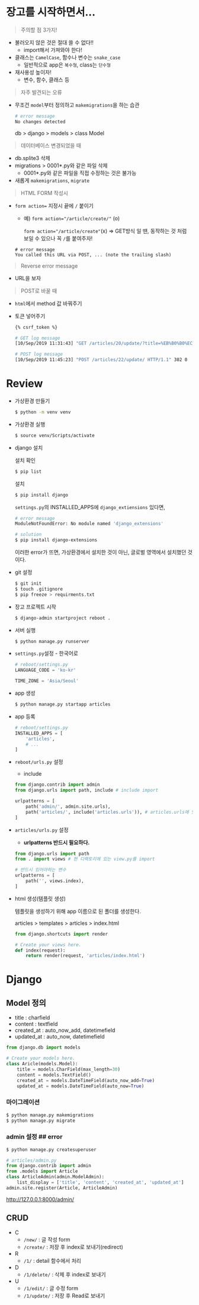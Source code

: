 # 장고를 시작하면서...

> 주의할 점 3가지!

* 불러오지 않은 것은 절대 쓸 수 없다!!
  * import해서 가져와야 한다!
* 클래스는 `CamelCase`, 함수나 변수는 `snake_case`
  * 일반적으로 app은 `복수형`, class는 `단수형`
* 재사용성 높이자!
  * 변수, 함수, 클래스 등

> 자주 발견되는 오류

* 무조건 `model`부터 정의하고 `makemigrations`을 하는 습관

  ```bash
  # error message
  No changes detected
  ```

  db > django > models > class Model

> 데이터베이스 변경되었을 때

- db.splite3 삭제
- migrations > 0001*.py와 같은 파일 삭제
  - 0001*.py와 같은 파일을 직접 수정하는 것은 불가능
- 새롭게 `makemigrations`, `migrate`

> HTML FORM 작성시

* `form action=` 지정시 끝에 `/` 붙이기

  * 예) `form action="/article/create/"` (o)

    `form action="/article/create"`(x) => GET방식 일 땐, 동작하는 것 처럼 보일 수 있으나 꼭 `/`를 붙여주자!

  ```
  # error message
  You called this URL via POST, ... (note the trailing slash)
  ```

> Reverse error message

* URL을 보자

> POST로 바꿀 때

* `html`에서 method 값 바꿔주기

* 토큰 넣어주기

  ```html
  {% csrf_token %}
  ```

  ```bash
  # GET log message
  [10/Sep/2019 11:31:43] "GET /articles/20/update/?title=%EB%B0%B0%EC%A7%B1%EA%B3%A0%ED%8C%8C&content=%E3%85%A0%E3%85%A0 HTTP/1.1" 302 0
  
  # POST log message
  [10/Sep/2019 11:45:23] "POST /articles/22/update/ HTTP/1.1" 302 0
  ```

  

# Review

* 가상환경 만들기

  ```bash
  $ python -m venv venv
  ```

  

* 가상환경 실행

  ```bash
  $ source venv/Scripts/activate
  ```

  

* django 설치

  설치 확인

  ```bash
  $ pip list
  ```

  설치

  ```bash
  $ pip install django 
  ```

  `settings.py`의 INSTALLED_APPS에 `django_extiensions` 있다면,

  ```bash
  # error message
  ModuleNotFoundError: No module named 'django_extensions'
  
  # solution
  $ pip install django-extensions
  ```

  이러한 error가 뜨면, 가상환경에서 설치한 것이 아닌, 글로벌 영역에서 설치했던 것이다.

* git 설정

  ```bash
  $ git init
  $ touch .gitignore
  $ pip freeze > requirments.txt
  ```

* 장고 프로젝트 시작

  ```bash
  $ django-admin startproject reboot .
  ```

* 서버 실행

  ```bash
  $ python manage.py runserver
  ```

* `settings.py`설정 - 한국어로

  ```python
  # reboot/settings.py
  LANGUAGE_CODE = 'ko-kr'
  
  TIME_ZONE = 'Asia/Seoul'
  ```

* app 생성

  ```bash
  $ python manage.py startapp articles
  ```

* app 등록

  ```python
  # reboot/settings.py
  INSTALLED_APPS = [
      'articles',
      # ...
  ]
  ```

  

* `reboot/urls.py` 설정

  * include

  ```python
  from django.contrib import admin
  from django.urls import path, include # include import
  
  urlpatterns = [
      path('admin/', admin.site.urls),
      path('articles/', include('articles.urls')), # articles.urls에 있는 것을 포함하겠다.
  ]
  ```

* `articles/urls.py` 설정

  * **urlpatterns 반드시 필요하다.**

  ```python
  from django.urls import path
  from . import views # 현 디렉토리에 있는 view.py를 import
  
  # 반드시 있어야하는 변수
  urlpatterns = [
      path('', views.index),
  ]
  ```

* html 생성(템플릿 생성)

  템플릿을 생성하기 위해 app 이름으로 된 폴더를 생성한다.

  articles > templates > articles > index.html

  ```python
  from django.shortcuts import render
  
  # Create your views here.
  def index(request):
      return render(request, 'articles/index.html')
  ```

# Django

## Model 정의

* title : charfield
* content : textfield
* created_at : auto_now_add, datetimefield
* updated_at : auto_now, datetimefield

```python
from django.db import models

# Create your models here.
class Aricle(models.Model):
    title = models.CharField(max_length=30)
    content = models.TextField()
    created_at = models.DateTimeField(auto_now_add=True)
    updated_at = models.DateTimeField(auto_now=True)
```



### 마이그레이션 

```bash
$ python manage.py makemigrations
$ python manage.py migrate
```



### admin 설정 ## error

```bash
$ python manage.py createsuperuser
```

```python
# articles/admin.py
from django.contrib import admin
from .models import Article
class ArticleAdmin(admin.ModelAdmin):
    list_display = ['title', 'content', 'created_at', 'updated_at']
admin.site.register(Article, ArticleAdmin)
```

http://127.0.0.1:8000/admin/



## CRUD

* C
  * `/new/` : 글 작성 form
  * `/create/` : 저장 후 index로 보내기(redirect)
* R
  * `/1/` : detail 함수에서 처리
* D
  * `/1/delete/` : 삭제 후 index로 보내기
* U
  * `/1/edit/` : 글 수정 form
  * `/1/update/` : 저장 후 Read로 보내기